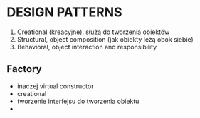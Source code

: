 # DESIGN PATTERNS

1. Creational (kreacyjne), służą do tworzenia obiektów
2. Structural, object composition (jak obiekty leżą obok siebie)
3. Behavioral, object interaction and responsibility


## Factory
- inaczej virtual constructor
- creational
- tworzenie interfejsu do tworzenia obiektu
- 
